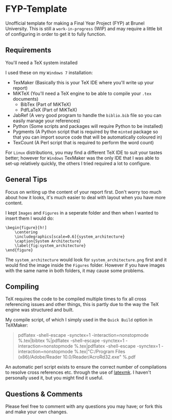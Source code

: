 FYP-Template
============

Unofficial template for making a Final Year Project (FYP) at Brunel University. This is still a `work-in-progress` (WIP) and may require a little bit of configuring in order to get it to fully function.

Requirements
------------

You'll need a TeX system installed 

I used these on my `Windows 7` installation:
* TexMaker (Basically this is your TeX IDE where you'll write up your report)
* MiKTeX (You'll need a TeX engine to be able to compile your `.tex` documents)
	* BibTex (Part of MiKTeX)
	* PdfLaTeX (Part of MiKTeX)
* JabRef (A very good program to handle the `biblio.bib` file so you can easily manage your references)
* Python (Some scripts and packages will require Python to be installed)
* Pygments (A Python script that is required by the `minted` package so that you can import source code that will be automatically coloured in)
* TexCount (A Perl script that is required to perform the word count)

For `Linux` distributions, you may find a different TeX IDE to suit your tastes better; however for `Windows` TexMaker was the only IDE that I was able to set-up relatively quickly, the others I tried required a lot to configure.


General Tips
------------

Focus on writing up the content of your report first. Don't worry too much about how it looks, it's much easier to deal with layout when you have more content.

I kept `Images` and `Figures` in a seperate folder and then when I wanted to insert them I would do:

	\begin{figure}[h!]
		\centering
		\includegraphics[scale=0.6]{system_architecture}
		\caption{System Architecture}
		\label{fig:system_architecture}
	\end{figure}

The `system_architecture` would look for `system_architecture.png` first and it would find the image inside the `Figures` folder. However if you have images with the same name in both folders, it may cause some problems.


Compiling
---------

TeX requires the code to be compiled multiple times to fix all cross referencing issues and other things, this is partly due to the way the TeX engine was structured and built.

My compile script, of which I simply used in the `Quick Build` option in TeXMaker:

> pdflatex -shell-escape -synctex=1 -interaction=nonstopmode %.tex|bibtex %|pdflatex -shell-escape -synctex=1 -interaction=nonstopmode %.tex|pdflatex -shell-escape -synctex=1 -interaction=nonstopmode %.tex|"C:/Program Files (x86)/Adobe/Reader 10.0/Reader/AcroRd32.exe" %.pdf

An automatic perl script exists to ensure the correct number of compilations to resolve cross references etc. through the use of [latexmk](http://www.phys.psu.edu/~collins/software/latexmk-jcc/). I haven't personally used it, but you might find it useful.


Questions & Comments
--------------------

Please feel free to comment with any questions you may have; or fork this and make your own changes.

